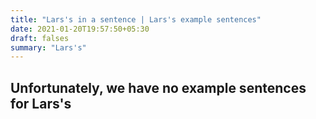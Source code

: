 ```yaml
---
title: "Lars's in a sentence | Lars's example sentences"
date: 2021-01-20T19:57:50+05:30
draft: falses
summary: "Lars's"
---
```

## Unfortunately, we have no example sentences for Lars's                 

